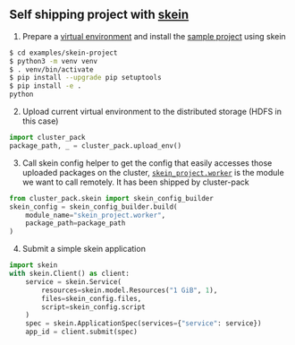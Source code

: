 ## Self shipping project with [skein][skein]


1) Prepare a [virtual environment][virtual environment] and install the [sample project](https://github.com/criteo/cluster-pack/tree/master/examples/skein-project) using skein

```bash
$ cd examples/skein-project
$ python3 -m venv venv
$ . venv/bin/activate
$ pip install --upgrade pip setuptools
$ pip install -e .
python
```

2) Upload current virtual environment to the distributed storage (HDFS in this case)

```python
import cluster_pack
package_path, _ = cluster_pack.upload_env()
```

3) Call skein config helper to get the config that easily accesses those uploaded packages on the cluster, [`skein_project.worker`][skein_project.worker] is the module we want to call remotely. It has been shipped by cluster-pack

```python
from cluster_pack.skein import skein_config_builder
skein_config = skein_config_builder.build(
    module_name="skein_project.worker",
    package_path=package_path
)
```

4) Submit a simple skein application

```python
import skein
with skein.Client() as client:
    service = skein.Service(
        resources=skein.model.Resources("1 GiB", 1),
        files=skein_config.files,
        script=skein_config.script
    )
    spec = skein.ApplicationSpec(services={"service": service})
    app_id = client.submit(spec)
```

[skein_project.worker]: https://github.com/criteo/cluster-pack/blob/master/cluster_pack/examples/skein-project/skein_project/worker.py
[virtual environment]: https://docs.python.org/3/tutorial/venv.html
[skein]: https://jcrist.github.io/skein/quickstart.html
